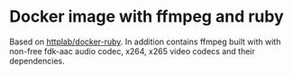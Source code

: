 # Docker image with ffmpeg and ruby

Based on [httplab/docker-ruby](httplab/docker-ruby). 
In addition contains ffmpeg built with with non-free fdk-aac audio codec, x264, x265 video codecs and their dependencies.
